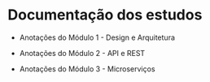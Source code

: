 # Documentação dos estudos

- Anotações do Módulo 1 - Design e Arquitetura

- Anotações do Módulo 2 - API e REST

- Anotações do Módulo 3 - Microserviços